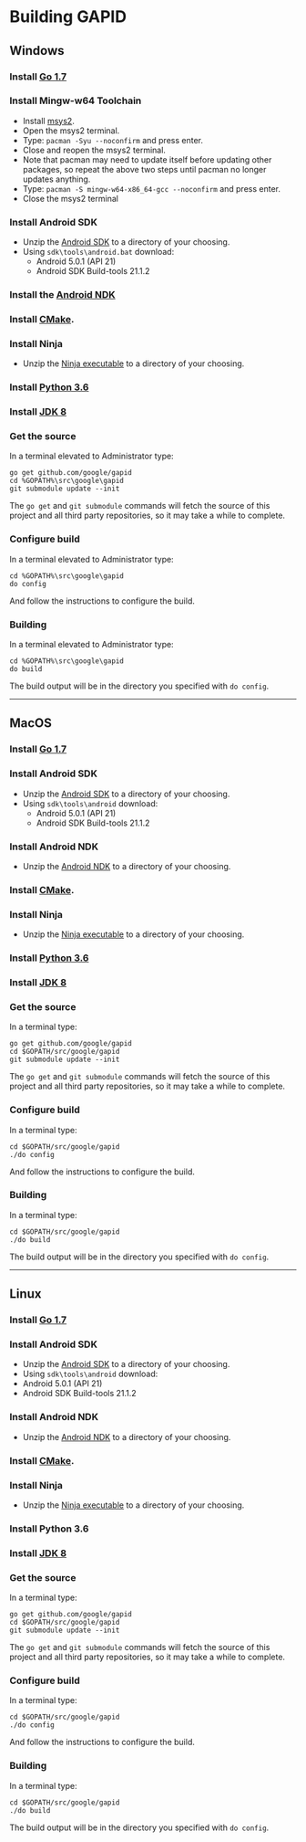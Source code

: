 # Building GAPID

## Windows

### Install [Go 1.7](https://storage.googleapis.com/golang/go1.7.5.windows-amd64.msi)

### Install Mingw-w64 Toolchain
* Install [msys2](http://repo.msys2.org/distrib/x86_64/msys2-x86_64-20161025.exe).
* Open the msys2 terminal.
* Type: `pacman -Syu --noconfirm` and press enter.
* Close and reopen the msys2 terminal.
* Note that pacman may need to update itself before updating other packages, so repeat the above two steps until pacman no longer updates anything.
* Type: `pacman -S mingw-w64-x86_64-gcc --noconfirm` and press enter.
* Close the msys2 terminal

### Install Android SDK
* Unzip the [Android SDK](https://dl.google.com/android/repository/tools_r25.2.3-windows.zip) to a directory of your choosing.
* Using `sdk\tools\android.bat` download:
  * Android 5.0.1 (API 21)
  * Android SDK Build-tools 21.1.2

### Install the [Android NDK](https://dl.google.com/android/repository/android-ndk-r13b-windows-x86_64.zip)

### Install [CMake](https://cmake.org/files/v3.7/cmake-3.7.1-win32-x86.msi).

### Install Ninja
* Unzip the [Ninja executable](https://github.com/ninja-build/ninja/releases/download/v1.7.2/ninja-win.zip) to a directory of your choosing.

### Install [Python 3.6](https://www.python.org/ftp/python/3.6.0/python-3.6.0-amd64.exe)

### Install [JDK 8](http://www.oracle.com/technetwork/java/javase/downloads/jdk8-downloads-2133151.html)

### Get the source
In a terminal elevated to Administrator type:
```
go get github.com/google/gapid
cd %GOPATH%\src\google\gapid
git submodule update --init
```
The `go get` and `git submodule` commands will fetch the source of this project and all third party repositories, so it may take a while to complete.

### Configure build
In a terminal elevated to Administrator type:
```
cd %GOPATH%\src\google\gapid
do config
```
And follow the instructions to configure the build.

### Building
In a terminal elevated to Administrator type:
```
cd %GOPATH%\src\google\gapid
do build
```
The build output will be in the directory you specified with `do config`.

---

## MacOS

### Install [Go 1.7](https://storage.googleapis.com/golang/go1.7.5.darwin-amd64.pkg)

### Install Android SDK
* Unzip the [Android SDK](https://dl.google.com/android/repository/tools_r25.2.3-macosx.zip) to a directory of your choosing.
* Using `sdk\tools\android` download:
  * Android 5.0.1 (API 21)
  * Android SDK Build-tools 21.1.2

### Install Android NDK
* Unzip the [Android NDK](https://dl.google.com/android/repository/android-ndk-r13b-darwin-x86_64.zip) to a directory of your choosing.

### Install [CMake](https://cmake.org/files/v3.7/cmake-3.7.1-Darwin-x86_64.dmg).

### Install Ninja
* Unzip the [Ninja executable](https://github.com/ninja-build/ninja/releases/download/v1.7.2/ninja-mac.zip) to a directory of your choosing.

### Install [Python 3.6](https://www.python.org/ftp/python/3.6.0/python-3.6.0-macosx10.6.pkg)

### Install [JDK 8](http://www.oracle.com/technetwork/java/javase/downloads/jdk8-downloads-2133151.html)

### Get the source
In a terminal type:
```
go get github.com/google/gapid
cd $GOPATH/src/google/gapid
git submodule update --init
```
The `go get` and `git submodule` commands will fetch the source of this project and all third party repositories, so it may take a while to complete.

### Configure build
In a terminal type:
```
cd $GOPATH/src/google/gapid
./do config
```
And follow the instructions to configure the build.

### Building
In a terminal type:
```
cd $GOPATH/src/google/gapid
./do build
```
The build output will be in the directory you specified with `do config`.

---

## Linux

### Install [Go 1.7](https://storage.googleapis.com/golang/go1.7.5.linux-amd64.tar.gz)

### Install Android SDK
* Unzip the [Android SDK](https://dl.google.com/android/repository/tools_r25.2.3-linux.zip) to a directory of your choosing.
* Using `sdk\tools\android` download:
 * Android 5.0.1 (API 21)
 * Android SDK Build-tools 21.1.2

### Install Android NDK
* Unzip the [Android NDK](https://dl.google.com/android/repository/android-ndk-r13b-linux-x86_64.zip) to a directory of your choosing.

### Install [CMake](https://cmake.org/files/v3.7/cmake-3.7.1-Linux-x86_64.sh).

### Install Ninja
* Unzip the [Ninja executable](https://github.com/ninja-build/ninja/releases/download/v1.7.2/ninja-linux.zip) to a directory of your choosing.

### Install Python 3.6

### Install [JDK 8](http://www.oracle.com/technetwork/java/javase/downloads/jdk8-downloads-2133151.html)

### Get the source
In a terminal type:
```
go get github.com/google/gapid
cd $GOPATH/src/google/gapid
git submodule update --init
```
The `go get` and `git submodule` commands will fetch the source of this project and all third party repositories, so it may take a while to complete.

### Configure build
In a terminal type:
```
cd $GOPATH/src/google/gapid
./do config
```
And follow the instructions to configure the build.

### Building
In a terminal type:
```
cd $GOPATH/src/google/gapid
./do build
```
The build output will be in the directory you specified with `do config`.
